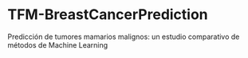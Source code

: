 # TFM-BreastCancerPrediction
Predicción de tumores mamarios malignos: un estudio comparativo de métodos de Machine Learning
